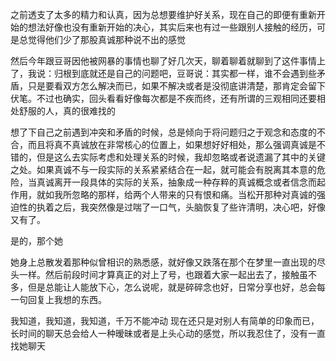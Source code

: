 之前透支了太多的精力和认真，因为总想要维护好关系，现在自己的即便有重新开始的想法好像也没有重新开始的决心，其实后来也有过一些跟别人接触的经历，可是总觉得他们少了那股真诚那种说不出的感觉

然后今年跟豆哥因他被网暴的事情也聊了好几次天，聊着聊着就聊到了这件事情上了，我说：归根到底就还是自己的问题吧，豆哥说：其实都一样，谁不会遇到些矛盾，只是要看双方怎么解决而已，如果不解决或者是没彻底讲清楚，那肯定会留下伏笔。不过也确实，回头看看好像每次都是不疾而终，还有所谓的三观相同还要相处舒服的人，真的很难找的

想了下自己之前遇到冲突和矛盾的时候，总是倾向于将问题归之于观念和态度的不合，而且将真不真诚放在非常核心的位置上，如果想好好相处，那么强调真诚是不错的，但是这么去实际考虑和处理关系的时候，我却忽略或者说遗漏了其中的关键之处。如果真诚不与一段实际的关系紧紧结合在一起，就可能会有脱离其本意的危险，当真诚离开一段具体的实际的关系，抽象成一种存粹的真诚概念或者信念而起作用，就如我所忽略的那样，给两个人带来的只有恨和痛。当松开那种对真诚的强迫性的执着之后，我突然像是过喘了一口气，头脑恢复了些许清明，决心吧，好像又有了。

是的，那个她

她身上总散发着那种似曾相识的熟悉感，就好像又跌落在那个在梦里一直出现的尽头一样。然后前段时间才算真正的对上了号，也跟着大家一起出去了，接触虽不多，但是总能让人能放下心，怎么说呢，就是碎碎念也好，日常分享也好，总会每一句回复上我想的东西。

我知道，我知道，我知道，千万不能冲动
现在还只是对别人有简单的印象而已，长时间的聊天总会给人一种暧昧或者是上头心动的感觉，所以我忍住了，没有一直找她聊天
